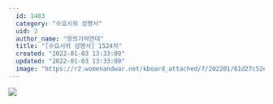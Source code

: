```yaml
---
  id: 1483
  category: "수요시위 성명서"
  uid: 2
  author_name: "정의기억연대"
  title: "[수요시위 성명서] 1524차"
  created: "2022-01-03 13:33:09"
  updated: "2022-01-03 13:33:09"
  image: "https://r2.womenandwar.net/kboard_attached/7/202201/61d27c52e89b36993691.jpg"
---
```

![](https://r2.womenandwar.net/kboard_attached/7/202201/61d27c52e89b36993691.jpg)